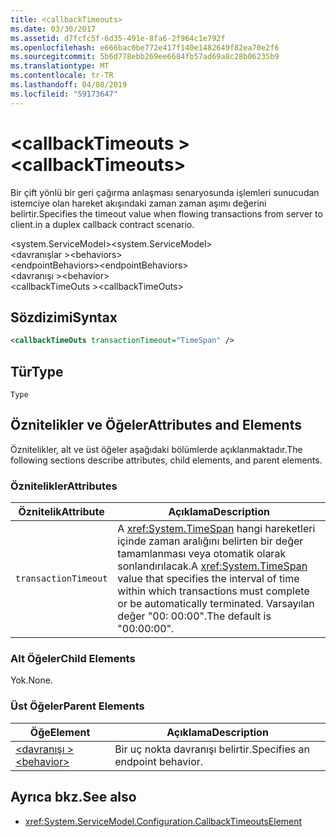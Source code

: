 ```yaml
---
title: <callbackTimeouts>
ms.date: 03/30/2017
ms.assetid: d7fcfc5f-6d35-491e-8fa6-2f964c1e792f
ms.openlocfilehash: e666bac0be772e417f140e1482649f82ea70e2f6
ms.sourcegitcommit: 5b6d778ebb269ee6684fb57ad69a8c28b06235b9
ms.translationtype: MT
ms.contentlocale: tr-TR
ms.lasthandoff: 04/08/2019
ms.locfileid: "59173647"
---
```

# <a name="callbacktimeouts"></a><span data-ttu-id="e5702-101">\<callbackTimeouts ></span><span class="sxs-lookup"><span data-stu-id="e5702-101">\<callbackTimeouts></span></span>
<span data-ttu-id="e5702-102">Bir çift yönlü bir geri çağırma anlaşması senaryosunda işlemleri sunucudan istemciye olan hareket akışındaki zaman zaman aşımı değerini belirtir.</span><span class="sxs-lookup"><span data-stu-id="e5702-102">Specifies the timeout value when flowing transactions from server to client.in a duplex callback contract scenario.</span></span>  
  
 <span data-ttu-id="e5702-103">\<system.ServiceModel></span><span class="sxs-lookup"><span data-stu-id="e5702-103">\<system.ServiceModel></span></span>  
<span data-ttu-id="e5702-104">\<davranışlar ></span><span class="sxs-lookup"><span data-stu-id="e5702-104">\<behaviors></span></span>  
<span data-ttu-id="e5702-105">\<endpointBehaviors></span><span class="sxs-lookup"><span data-stu-id="e5702-105">\<endpointBehaviors></span></span>  
<span data-ttu-id="e5702-106">\<davranışı ></span><span class="sxs-lookup"><span data-stu-id="e5702-106">\<behavior></span></span>  
<span data-ttu-id="e5702-107">\<callbackTimeOuts ></span><span class="sxs-lookup"><span data-stu-id="e5702-107">\<callbackTimeOuts></span></span>  
  
## <a name="syntax"></a><span data-ttu-id="e5702-108">Sözdizimi</span><span class="sxs-lookup"><span data-stu-id="e5702-108">Syntax</span></span>  
  
```xml  
<callbackTimeOuts transactionTimeout="TimeSpan" />
```  
  
## <a name="type"></a><span data-ttu-id="e5702-109">Tür</span><span class="sxs-lookup"><span data-stu-id="e5702-109">Type</span></span>  
 `Type`  
  
## <a name="attributes-and-elements"></a><span data-ttu-id="e5702-110">Öznitelikler ve Öğeler</span><span class="sxs-lookup"><span data-stu-id="e5702-110">Attributes and Elements</span></span>  
 <span data-ttu-id="e5702-111">Öznitelikler, alt ve üst öğeler aşağıdaki bölümlerde açıklanmaktadır.</span><span class="sxs-lookup"><span data-stu-id="e5702-111">The following sections describe attributes, child elements, and parent elements.</span></span>  
  
### <a name="attributes"></a><span data-ttu-id="e5702-112">Öznitelikler</span><span class="sxs-lookup"><span data-stu-id="e5702-112">Attributes</span></span>  
  
|<span data-ttu-id="e5702-113">Öznitelik</span><span class="sxs-lookup"><span data-stu-id="e5702-113">Attribute</span></span>|<span data-ttu-id="e5702-114">Açıklama</span><span class="sxs-lookup"><span data-stu-id="e5702-114">Description</span></span>|  
|---------------|-----------------|  
|`transactionTimeout`|<span data-ttu-id="e5702-115">A <xref:System.TimeSpan> hangi hareketleri içinde zaman aralığını belirten bir değer tamamlanması veya otomatik olarak sonlandırılacak.</span><span class="sxs-lookup"><span data-stu-id="e5702-115">A <xref:System.TimeSpan> value that specifies the interval of time within which transactions must complete or be automatically terminated.</span></span> <span data-ttu-id="e5702-116">Varsayılan değer "00: 00:00".</span><span class="sxs-lookup"><span data-stu-id="e5702-116">The default is "00:00:00".</span></span>|  
  
### <a name="child-elements"></a><span data-ttu-id="e5702-117">Alt Öğeler</span><span class="sxs-lookup"><span data-stu-id="e5702-117">Child Elements</span></span>  
 <span data-ttu-id="e5702-118">Yok.</span><span class="sxs-lookup"><span data-stu-id="e5702-118">None.</span></span>  
  
### <a name="parent-elements"></a><span data-ttu-id="e5702-119">Üst Öğeler</span><span class="sxs-lookup"><span data-stu-id="e5702-119">Parent Elements</span></span>  
  
|<span data-ttu-id="e5702-120">Öğe</span><span class="sxs-lookup"><span data-stu-id="e5702-120">Element</span></span>|<span data-ttu-id="e5702-121">Açıklama</span><span class="sxs-lookup"><span data-stu-id="e5702-121">Description</span></span>|  
|-------------|-----------------|  
|[<span data-ttu-id="e5702-122">\<davranışı ></span><span class="sxs-lookup"><span data-stu-id="e5702-122">\<behavior></span></span>](../../../../../docs/framework/configure-apps/file-schema/wcf/behavior-of-endpointbehaviors.md)|<span data-ttu-id="e5702-123">Bir uç nokta davranışı belirtir.</span><span class="sxs-lookup"><span data-stu-id="e5702-123">Specifies an endpoint behavior.</span></span>|  
  
## <a name="see-also"></a><span data-ttu-id="e5702-124">Ayrıca bkz.</span><span class="sxs-lookup"><span data-stu-id="e5702-124">See also</span></span>

- <xref:System.ServiceModel.Configuration.CallbackTimeoutsElement>
